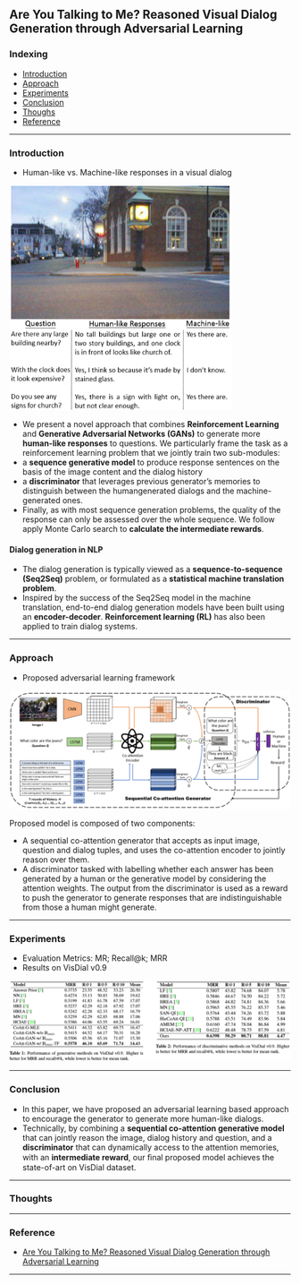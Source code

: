 ## Are You Talking to Me? Reasoned Visual Dialog Generation through Adversarial Learning

### Indexing
- [Introduction](#Introduction)
- [Approach](#Approach)
- [Experiments](#Experiments)
- [Conclusion](#Conclusion)
- [Thoughs](#Thoughts)
- [Reference](#Reference)


---
### Introduction
- Human-like vs. Machine-like responses in a visual dialog

<img src="https://github.com/qiuyue1993/Notes/blob/master/VisualDialog/images/Paper-Summarize_Reasoned-Visual-Dialog-through-GAN_overview.png" width="400" hegiht="400" align=center/> 


- We present a novel approach that combines **Reinforcement Learning** and **Generative Adversarial Networks (GANs)** to generate more **human-like responses** to questions. 
We particularly frame the task as a reinforcement learning problem that we jointly train two sub-modules:
- a **sequence generative model** to produce response sentences on the basis of the image content and the dialog history
- a **discriminator** that leverages previous generator’s memories to distinguish between the humangenerated dialogs and the machine-generated ones. 
-  Finally, as with most sequence generation problems, the quality of the response can only be assessed over the whole sequence. We follow apply Monte Carlo search to **calculate the intermediate rewards**. 

#### Dialog generation in NLP
- The dialog generation is typically viewed as a **sequence-to-sequence (Seq2Seq)** problem, or formulated as a **statistical machine translation problem**.
- Inspired by the success of the Seq2Seq model in the machine translation, end-to-end dialog generation models have been built using an **encoder-decoder**. **Reinforcement learning (RL)** has also been applied to train dialog systems.

---
### Approach
- Proposed adversarial learning framework

<img src="https://github.com/qiuyue1993/Notes/blob/master/VisualDialog/images/Paper-Summarize_Reasoned-Visual-Dialog-through-GAN_proposed-model.png" width="600" hegiht="300" align=center/> 

Proposed model is composed of two components:
-  A sequential co-attention generator that accepts as input image, question and dialog tuples, and uses the co-attention encoder to jointly reason over them.
-  A discriminator tasked with labelling whether each answer has been generated by a human or the generative model by considering the attention weights. 
The output from the discriminator is used as a reward to push the generator to generate responses that are indistinguishable from those a human might generate.

---
### Experiments
- Evaluation Metrics: MR; Recall@k; MRR
-  Results on VisDial v0.9

<img src="https://github.com/qiuyue1993/Notes/blob/master/VisualDialog/images/Paper-Summarize_Reasoned-Visual-Dialog-through-GAN_experiments-results.png" width="600" hegiht="300" align=center/> 

---
### Conclusion
-  In this paper, we have proposed an adversarial learning based approach to encourage the generator to generate more human-like dialogs. 
-  Technically, by combining a **sequential co-attention generative model** that can jointly reason the image, dialog history and question, and a **discriminator** that can dynamically access to the attention memories, with an **intermediate reward**, our ﬁnal proposed model achieves the state-of-art on VisDial dataset. 
---
### Thoughts

---
### Reference
- [Are You Talking to Me? Reasoned Visual Dialog Generation through Adversarial Learning](http://openaccess.thecvf.com/content_cvpr_2018/papers/Wu_Are_You_Talking_CVPR_2018_paper.pdf)


---
